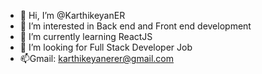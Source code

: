 - 👋 Hi, I’m @KarthikeyanER
- 👀 I’m interested in Back end and Front end development
- 🌱 I’m currently learning ReactJS
- 💞️ I’m looking for Full Stack Developer Job
- 📫Gmail: karthikeyanerer@gmail.com

<!---
KarthikeyanER/KarthikeyanER is a ✨ special ✨ repository because its `README.md` (this file) appears on your GitHub profile.
You can click the Preview link to take a look at your changes.
--->
